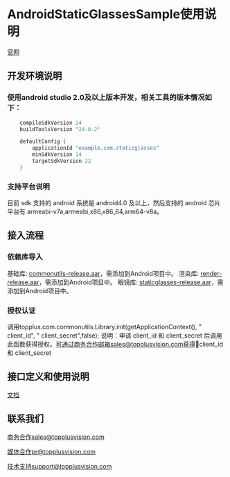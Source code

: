 # AndroidStaticGlassesSample使用说明

[官网](http://www.topplusvision.com)

## 开发环境说明 ##

### 使用android studio 2.0及以上版本开发，相关工具的版本情况如下： ###

```Java
    compileSdkVersion 24
    buildToolsVersion '24.0.2'

    defaultConfig {
        applicationId "example.com.staticglasses"
        minSdkVersion 14
        targetSdkVersion 22
    }
```

### 支持平台说明 ###
目前 sdk 支持的 android 系统是 android4.0 及以上，然后支持的 android 芯片平台有 armeabi-v7a,armeabi,x86,x86_64,arm64-v8a。

## 接入流程 ##
### 依赖库导入 ###

基础库: [commonutils-release.aar](https://github.com/topplus/AndroidStaticGlassesSample/raw/master/commonutils-release/commonutils-release.aar)，需添加到Android项目中。
渲染库: [render-release.aar](https://github.com/topplus/AndroidStaticGlassesSample/raw/master/render-release/render-release.aar)，需添加到Android项目中。
眼镜库: [staticglasses-release.aar](https://github.com/topplus/AndroidStaticGlassesSample/raw/master/staticglasses-release/staticglasses-release.aar)，需添加到Android项目中。

### 授权认证 ###

调用topplus.com.commonutils.Library.init(getApplicationContext(), " client_id", " client_secret",false);
说明：申请 client_id 和 client_secret 后调用此函数获得授权。可通过商务合作邮箱sales@topplusvision.com获得client_id 和 client_secret


## 接口定义和使用说明 ##

[文档](https://github.com/topplus/AndroidStaticGlassesSample/raw/master/doc/眼镜虚拟试戴Android+SDK人脸录制试戴文档.pdf)

## 联系我们 ##

商务合作sales@topplusvision.com

媒体合作pr@topplusvision.com

技术支持support@topplusvision.com